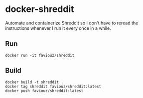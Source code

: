 # docker-shreddit

Automate and containerize Shreddit so I don't have to reread the instructions whenever I run it every once in a while.

## Run

```
docker run -it faviouz/shreddit
```

## Build

```
docker build -t shreddit .
docker tag shreddit faviouz/shreddit:latest
docker push faviouz/shreddit:latest
```
